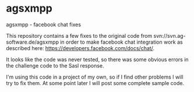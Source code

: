 agsxmpp
=======

agsxmpp - facebook chat fixes 

This repository contains a few fixes to the original code from svn://svn.ag-software.de/agsxmpp in order to make facebook chat integration work as described here: https://developers.facebook.com/docs/chat/. 

It looks like the code was never tested, so there was some obvious errors in the challenge code to the Sasl response. 

I'm using this code in a project of my own, so if I find other problems I will try to fix them. At some point later I will post some complete sample code. 
